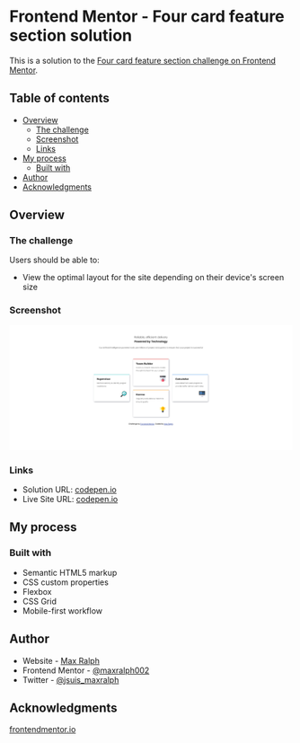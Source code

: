 # Frontend Mentor - Four card feature section solution

This is a solution to the [Four card feature section challenge on Frontend Mentor](https://www.frontendmentor.io/challenges/four-card-feature-section-weK1eFYK).


## Table of contents

- [Overview](#overview)
  - [The challenge](#the-challenge)
  - [Screenshot](#screenshot)
  - [Links](#links)
- [My process](#my-process)
  - [Built with](#built-with)
- [Author](#author)
- [Acknowledgments](#acknowledgments)


## Overview

### The challenge

Users should be able to:

- View the optimal layout for the site depending on their device's screen size

### Screenshot

![](./screenshot.png)

### Links

- Solution URL: [codepen.io](https://codepen.io/maxralph/pen/eYrOmgE)
- Live Site URL: [codepen.io](https://codepen.io/maxralph/full/eYrOmgE)


## My process

### Built with

- Semantic HTML5 markup
- CSS custom properties
- Flexbox
- CSS Grid
- Mobile-first workflow


## Author

- Website - [Max Ralph](https://www.max-ralph.com)
- Frontend Mentor - [@maxralph002](https://www.frontendmentor.io/profile/maxralph002)
- Twitter - [@jsuis_maxralph](https://www.twitter.com/jsuis_maxralph)


## Acknowledgments

[frontendmentor.io](https://www.frontendmentor.io)
